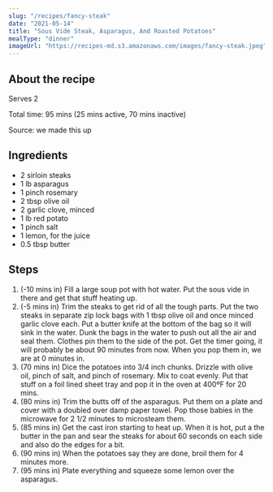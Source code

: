 ```yaml
---
slug: "/recipes/fancy-steak"
date: "2021-05-14"
title: "Sous Vide Steak, Asparagus, And Roasted Potatoes"
mealType: "dinner"
imageUrl: "https://recipes-md.s3.amazonaws.com/images/fancy-steak.jpeg"
---
```


## About the recipe

Serves 2

Total time: 95 mins (25 mins active, 70 mins inactive)

Source: we made this up

## Ingredients

- 2 sirloin steaks
- 1 lb asparagus
- 1 pinch rosemary
- 2 tbsp olive oil
- 2 garlic clove, minced
- 1 lb red potato
- 1 pinch salt
- 1 lemon, for the juice
- 0.5 tbsp butter

## Steps

1. (-10 mins in) Fill a large soup pot with hot water. Put the sous vide in there and get that stuff heating up.
2. (-5 mins in) Trim the steaks to get rid of all the tough parts. Put the two steaks in separate zip lock bags with 1 tbsp olive oil and once minced garlic clove each. Put a butter knife at the bottom of the bag so it will sink in the water. Dunk the bags in the water to push out all the air and seal them. Clothes pin them to the side of the pot. Get the timer going, it will probably be about 90 minutes from now. When you pop them in, we are at 0 minutes in.
3. (70 mins in) Dice the potatoes into 3/4 inch chunks. Drizzle with olive oil, pinch of salt, and pinch of rosemary. Mix to coat evenly. Put that stuff on a foil lined sheet tray and pop it in the oven at 400ºF for 20 mins.
4. (80 mins in) Trim the butts off of the asparagus. Put them on a plate and cover with a doubled over damp paper towel. Pop those babies in the microwave for 2 1/2 minutes to microsteam them.
5. (85 mins in) Get the cast iron starting to heat up. When it is hot, put a the butter in the pan and sear the steaks for about 60 seconds on each side and also do the edges for a bit.
6. (90 mins in) When the potatoes say they are done, broil them for 4 minutes more.
7. (95 mins in) Plate everything and squeeze some lemon over the asparagus.
